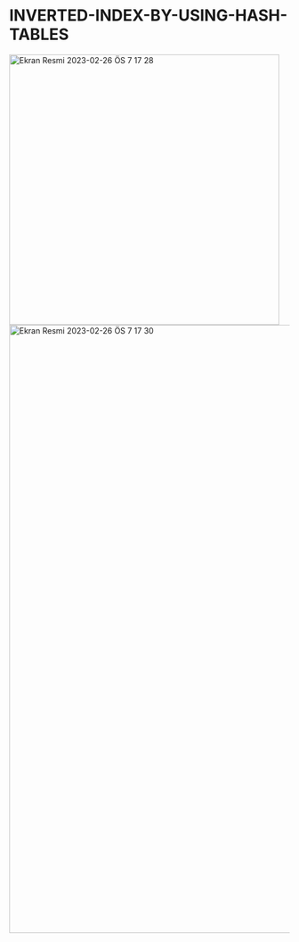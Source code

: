 
# INVERTED-INDEX-BY-USING-HASH-TABLES
<img width="485" alt="Ekran Resmi 2023-02-26 ÖS 7 17 28" src="https://user-images.githubusercontent.com/111710264/221422609-3eb851a0-d827-4a12-8b5d-456fa284adde.png">

<img width="1091" alt="Ekran Resmi 2023-02-26 ÖS 7 17 30" src="https://user-images.githubusercontent.com/111710264/221422615-856b84fc-ec52-449f-bb30-760cf8de13fd.png">
